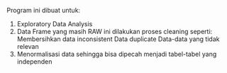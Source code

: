 Program ini dibuat untuk:
1. Exploratory Data Analysis
2. Data Frame yang masih RAW ini dilakukan proses cleaning seperti:
   Membersihkan data inconsistent
   Data duplicate
   Data-data yang tidak relevan
4. Menormalisasi data sehingga bisa dipecah menjadi tabel-tabel yang independen
